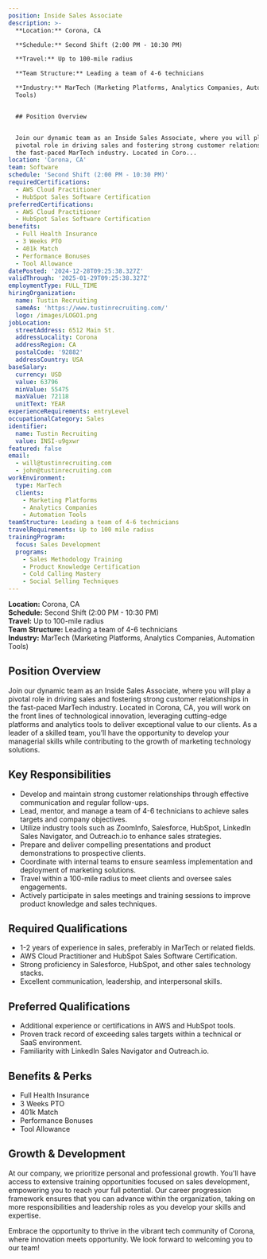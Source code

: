 ```yaml
---
position: Inside Sales Associate
description: >-
  **Location:** Corona, CA  

  **Schedule:** Second Shift (2:00 PM - 10:30 PM)  

  **Travel:** Up to 100-mile radius  

  **Team Structure:** Leading a team of 4-6 technicians  

  **Industry:** MarTech (Marketing Platforms, Analytics Companies, Automation
  Tools)


  ## Position Overview


  Join our dynamic team as an Inside Sales Associate, where you will play a
  pivotal role in driving sales and fostering strong customer relationships in
  the fast-paced MarTech industry. Located in Coro...
location: 'Corona, CA'
team: Software
schedule: 'Second Shift (2:00 PM - 10:30 PM)'
requiredCertifications:
  - AWS Cloud Practitioner
  - HubSpot Sales Software Certification
preferredCertifications:
  - AWS Cloud Practitioner
  - HubSpot Sales Software Certification
benefits:
  - Full Health Insurance
  - 3 Weeks PTO
  - 401k Match
  - Performance Bonuses
  - Tool Allowance
datePosted: '2024-12-28T09:25:38.327Z'
validThrough: '2025-01-29T09:25:38.327Z'
employmentType: FULL_TIME
hiringOrganization:
  name: Tustin Recruiting
  sameAs: 'https://www.tustinrecruiting.com/'
  logo: /images/LOGO1.png
jobLocation:
  streetAddress: 6512 Main St.
  addressLocality: Corona
  addressRegion: CA
  postalCode: '92882'
  addressCountry: USA
baseSalary:
  currency: USD
  value: 63796
  minValue: 55475
  maxValue: 72118
  unitText: YEAR
experienceRequirements: entryLevel
occupationalCategory: Sales
identifier:
  name: Tustin Recruiting
  value: INSI-u9gxwr
featured: false
email:
  - will@tustinrecruiting.com
  - john@tustinrecruiting.com
workEnvironment:
  type: MarTech
  clients:
    - Marketing Platforms
    - Analytics Companies
    - Automation Tools
teamStructure: Leading a team of 4-6 technicians
travelRequirements: Up to 100 mile radius
trainingProgram:
  focus: Sales Development
  programs:
    - Sales Methodology Training
    - Product Knowledge Certification
    - Cold Calling Mastery
    - Social Selling Techniques
---
```



**Location:** Corona, CA  
**Schedule:** Second Shift (2:00 PM - 10:30 PM)  
**Travel:** Up to 100-mile radius  
**Team Structure:** Leading a team of 4-6 technicians  
**Industry:** MarTech (Marketing Platforms, Analytics Companies, Automation Tools)

## Position Overview

Join our dynamic team as an Inside Sales Associate, where you will play a pivotal role in driving sales and fostering strong customer relationships in the fast-paced MarTech industry. Located in Corona, CA, you will work on the front lines of technological innovation, leveraging cutting-edge platforms and analytics tools to deliver exceptional value to our clients. As a leader of a skilled team, you’ll have the opportunity to develop your managerial skills while contributing to the growth of marketing technology solutions.

## Key Responsibilities

- Develop and maintain strong customer relationships through effective communication and regular follow-ups.
- Lead, mentor, and manage a team of 4-6 technicians to achieve sales targets and company objectives.
- Utilize industry tools such as ZoomInfo, Salesforce, HubSpot, LinkedIn Sales Navigator, and Outreach.io to enhance sales strategies.
- Prepare and deliver compelling presentations and product demonstrations to prospective clients.
- Coordinate with internal teams to ensure seamless implementation and deployment of marketing solutions.
- Travel within a 100-mile radius to meet clients and oversee sales engagements.
- Actively participate in sales meetings and training sessions to improve product knowledge and sales techniques.

## Required Qualifications

- 1-2 years of experience in sales, preferably in MarTech or related fields.
- AWS Cloud Practitioner and HubSpot Sales Software Certification.
- Strong proficiency in Salesforce, HubSpot, and other sales technology stacks.
- Excellent communication, leadership, and interpersonal skills.

## Preferred Qualifications

- Additional experience or certifications in AWS and HubSpot tools.
- Proven track record of exceeding sales targets within a technical or SaaS environment.
- Familiarity with LinkedIn Sales Navigator and Outreach.io.

## Benefits & Perks

- Full Health Insurance
- 3 Weeks PTO
- 401k Match
- Performance Bonuses
- Tool Allowance

## Growth & Development

At our company, we prioritize personal and professional growth. You'll have access to extensive training opportunities focused on sales development, empowering you to reach your full potential. Our career progression framework ensures that you can advance within the organization, taking on more responsibilities and leadership roles as you develop your skills and expertise.

Embrace the opportunity to thrive in the vibrant tech community of Corona, where innovation meets opportunity. We look forward to welcoming you to our team!
